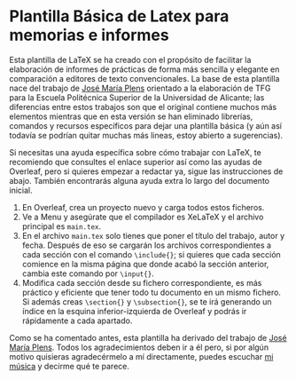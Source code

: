 # Plantilla Básica de Latex para memorias e informes

Esta plantilla de LaTeX se ha creado con el propósito de facilitar la elaboración de informes de prácticas de forma más sencilla y elegante en comparación a editores de texto convencionales. La base de esta plantilla nace del trabajo de [José María Plens](https://github.com/jmrplens/TFG-TFM_EPS) orientado a la elaboración de TFG para la Escuela Politécnica Superior de la Universidad de Alicante; las diferencias entre estos trabajos son que el original contiene muchos más elementos mientras que en esta versión se han eliminado librerías, comandos y recursos específicos para dejar una plantilla básica (y aún así todavía se podrían quitar muchas más lineas, estoy abierto a sugerencias).

Si necesitas una ayuda específica sobre cómo trabajar con LaTeX, te recomiendo que consultes el enlace superior así como las ayudas de Overleaf, pero si quieres empezar a redactar ya, sigue las instrucciones de abajo. También encontrarás alguna ayuda extra lo largo del documento inicial.

1. En Overleaf, crea un proyecto nuevo y carga todos estos ficheros.
2. Ve a Menu y asegúrate que el compilador es XeLaTeX y el archivo principal es `main.tex`.
3.  En el archivo `main.tex` solo tienes que poner el título del trabajo, autor y fecha. Después de eso se cargarán los archivos correspondientes a cada sección con el comando `\include{}`; si quieres que cada sección comience en la misma página que donde acabó la sección anterior, cambia este comando por `\input{}`.
4. Modifica cada sección desde su fichero correspondiente, es más práctico y eficiente que tener todo tu documento en un mismo fichero. Si además creas `\section{}` y `\subsection{}`, se te irá generando un índice en la esquina inferior-izquierda de Overleaf y podrás ir rápidamente a cada apartado.

Como se ha comentado antes, esta plantilla ha derivado del trabajo de [José María Plens](https://github.com/jmrplens/TFG-TFM_EPS). Todos los agradecimientos deben ir a él pero, si por algún motivo quisieras agradecérmelo a mí directamente, puedes escuchar [mi música](https://linktr.ee/westy_music) y decirme qué te parece.
